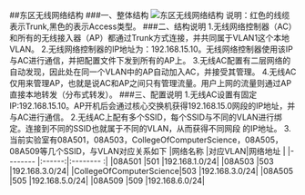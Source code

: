 ##东区无线网络结构
###一、整体结构
![东区无线网络结构](https://www.processon.com/chart_image/58a86ae0e4b095ef6898d901.png)
说明：红色的线缆表示Trunk,黑色的表示Access类型。
###二、结构说明
1.无线网络控制器（AC）和所有的无线接入器（AP）都通过Trunk方式连接，并共同属于VLAN1这个本地VLAN。
2.无线网络控制器的IP地址为：192.168.15.10。无线网络控制器使用该IP与AC进行通信，并把配置文件下发到所有的AP上。
3.无线AC配置有二层网络的自动发现，因此处在同一个VLAN中的AP自动加入AC，并接受其管理。
4.无线AC仅用来管理AP，也就是说AC和AP之间只有管理流量。用户上网的流量则通过AP直接本地转发（分布式转发）。
###三、配置说明
1.无线AC设置有固定IP:192.168.15.10。AP开机后会通过核心交换机获得192.168.15.0网段的IP地址，并与AC进行通信。
2.无线AC上配有多个SSID，每个SSID与不同的VLAN进行绑定。连接到不同的SSID也就属于不同的VLAN，从而获得不同网段
的IP地址。
3.当前实验室有08A501，08A503，CollegeOfComputerScience，08A505，08A509等几个SSID，与VLAN对应关系如下
|网络名称                 |对应VLAN|网络地址       |
|--------                |:------:|:--------    :|
|08A501                  |501     |192.168.1.0/24|
|08A503                  |503     |192.168.3.0/24|
|CollegeOfComputerScience|503     |192.168.3.0/24|
|08A505                  |505     |192.168.5.0/24|
|08A509                  |509     |192.168.6.0/24|